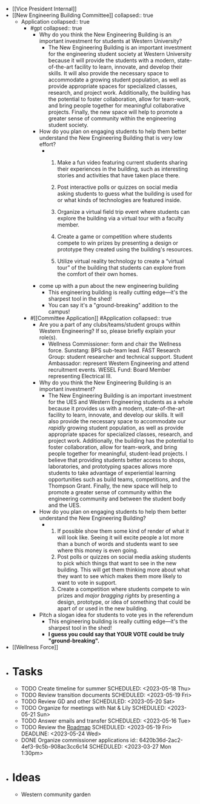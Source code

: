 - [[Vice President Internal]]
- [[New Engineering Building Committee]]
  collapsed:: true
	- Application
	  collapsed:: true
		- #gpt
		  collapsed:: true
			- Why do you think the New Engineering Building is an important investment for students at Western University?
				- The New Engineering Building is an important investment for the engineering student society at Western University because it will provide the students with a modern, state-of-the-art facility to learn, innovate, and develop their skills. It will also provide the necessary space to accommodate a growing student population, as well as provide appropriate spaces for specialized classes, research, and project work. Additionally, the building has the potential to foster collaboration, allow for team-work, and bring people together for meaningful collaborative projects. Finally, the new space will help to promote a greater sense of community within the engineering student society.
			- How do you plan on engaging students to help them better understand the New Engineering Building that is very low effort?
				- 1. Make a fun video featuring current students sharing their experiences in the building, such as interesting stories and activities that have taken place there.
				  
				  2. Post interactive polls or quizzes on social media asking students to guess what the building is used for or what kinds of technologies are featured inside.
				  
				  3. Organize a virtual field trip event where students can explore the building via a virtual tour with a faculty member.
				  
				  4. Create a game or competition where students compete to win prizes by presenting a design or prototype they created using the building's resources.
				  
				  5. Utilize virtual reality technology to create a “virtual tour” of the building that students can explore from the comfort of their own homes.
			- come up with a pun about the new engineering building
				- This engineering building is really cutting edge—it's the sharpest tool in the shed!
				- You can say it's a "ground-breaking" addition to the campus!
		- #[[Committee Application]] #Application
		  collapsed:: true
			- Are you a part of any clubs/teams/student groups within Western Engineering? If so, please briefly explain your role(s).
				- Wellness Commissioner: form and chair the Wellness force. Sunstang: BPS sub-team lead. FAST Research Group: student researcher and technical support. Student Ambassador: represent Western Engineering and attend recruitment events. WESEL Fund: Board Member representing Electrical III.
			- Why do you think the New Engineering Building is an important investment?
				- The New Engineering Building is an important investment for the UES and Western Engineering students as a whole because it provides us with a modern, state-of-the-art facility to learn, innovate, and develop our skills. It will also provide the necessary space to accommodate our *rapidly* growing student population, as well as provide appropriate spaces for specialized classes, research, and project work. Additionally, the building has the potential to foster collaboration, allow for team-work, and bring people together for meaningful, student-lead projects. I believe that providing students better access to shops, laboratories, and prototyping spaces allows more students to take advantage of experiential learning opportunities such as build teams, competitions, and the Thompson Grant. Finally, the new space will help to promote a greater sense of community within the engineering community and between the student body and the UES.
			- How do you plan on engaging students to help them better understand the New Engineering Building?
				- 1. If possible show them some kind of render of what it will look like. Seeing it will excite people a lot more than a bunch of words and students want to see where this money is even going.
				  2. Post polls or quizzes on social media asking students to pick which things that want to see in the new building. This will get them thinking more about what they want to see which makes them more likely to want to vote in support.
				  3. Create a competition where students compete to win prizes and *major bragging rights* by presenting a design, prototype, or idea of something that could be apart of or used in the new building.
			- Pitch a slogan idea for students to vote yes in the referendum
				- This engineering building is really cutting edge—it's the sharpest tool in the shed!
				- **I guess you could say that YOUR VOTE could be truly "ground-breaking".**
- [[Wellness Force]]
- # Tasks
	- TODO Create timeline for summer
	  SCHEDULED: <2023-05-18 Thu>
	- TODO Review transition documents
	  SCHEDULED: <2023-05-19 Fri>
	- TODO Review GD and other
	  SCHEDULED: <2023-05-20 Sat>
	- TODO Organize for meetings with Nat & Lily
	  SCHEDULED: <2023-05-21 Sun>
	- TODO Answer emails and transfer
	  SCHEDULED: <2023-05-16 Tue>
	- TODO Review the [Roadmap](https://docs.google.com/spreadsheets/d/1QN8re160VVlbE3siZkjVW1hSj23_l3eIlDLSdBfZcKo/edit#gid=1220080289)
	  SCHEDULED: <2023-05-19 Fri>
	  DEADLINE: <2023-05-24 Wed>
	- DONE Organize commissioner applications
	  id:: 6420b36d-2ac2-4ef3-9c5b-908ac3cc6c14
	  SCHEDULED: <2023-03-27 Mon 1:30pm>
- # Ideas
	- Western community garden